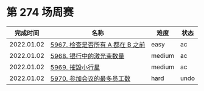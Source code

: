 # 第 274 场周赛

**完成时间**|**名称**|**难度**|**状态**
------------|--------|--------|--------
2022.01.02|[5967. 检查是否所有 A 都在 B 之前](./5967.%20检查是否所有%20A%20都在%20B%20之前)|easy|ac
2022.01.02|[5968. 银行中的激光束数量](./5968.%20银行中的激光束数量)|medium|ac
2022.01.02|[5969. 摧毁小行星](./5969.%20摧毁小行星)|medium|ac
2022.01.02|[5970. 参加会议的最多员工数](./5970.%20参加会议的最多员工数)|hard|undo
